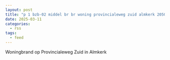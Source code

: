 ```yaml
---
layout: post
title: "p 1 bzb-02 middel br br woning provincialeweg zuid almkerk 205092 205531 188151"
date: 2025-03-11
categories: 
  - rss
tags: 
  - feed
---
```


Woningbrand op Provincialeweg Zuid in Almkerk
